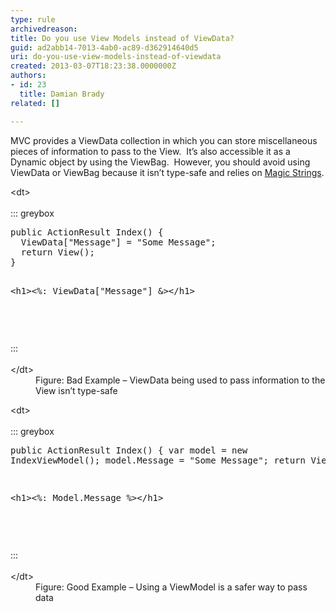 ```yaml
---
type: rule
archivedreason: 
title: Do you use View Models instead of ViewData?
guid: ad2abb14-7013-4ab0-ac89-d362914640d5
uri: do-you-use-view-models-instead-of-viewdata
created: 2013-03-07T18:23:38.0000000Z
authors:
- id: 23
  title: Damian Brady
related: []

---
```


MVC provides a ViewData collection in which you can store miscellaneous pieces of information to pass to the View.  It’s also accessible it as a Dynamic object by using the ViewBag.  However, you should avoid using ViewData or ViewBag because it isn’t type-safe and relies on [Magic Strings](http&#58;//en.wikipedia.org/wiki/Magic_string).

<!--endintro-->
<dl class="badImage">&lt;dt&gt;<br><br>::: greybox<br><pre>public ActionResult Index() &#123;
  ViewData[&quot;Message&quot;] = &quot;Some Message&quot;;
  return View();
&#125;
 
&lt;h1&gt;&lt;%&#58; ViewData[&quot;Message&quot;] &amp;&gt;&lt;/h1&gt;

</pre><br>:::<br><br>&lt;/dt&gt;<dd>Figure&#58; Bad Example – ViewData being used to pass information to the View isn’t type-safe</dd></dl><dl class="goodImage">&lt;dt&gt;<br><br>::: greybox<br><pre>public ActionResult Index() &#123;
  var model = new IndexViewModel();
  model.Message = &quot;Some Message&quot;;
  return View();
&#125;
 
&lt;h1&gt;&lt;%&#58; Model.Message %&gt;&lt;/h1&gt;

</pre><br>:::<br><br>&lt;/dt&gt;<dd>Figure&#58; Good Example – Using a ViewModel is a safer way to pass data</dd></dl>
